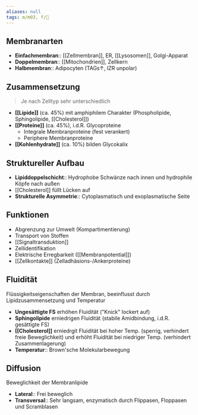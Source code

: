 ```yaml
---
aliases: null
tags: m/m03, f/🧪
---
```

## Membranarten
- **Einfachmembran**:: [[Zellmembran]], ER, [[Lysosomen]], Golgi-Apparat
- **Doppelmembran**:: [[Mitochondrien]], Zellkern
- **Halbmembran**:: Adipocyten (TAGs↑, IZR unpolar)

## Zusammensetzung

> Je nach Zelltyp sehr unterschiedlich

- **[[Lipide]]** (ca. 45%) mit amphiphilem Charakter (Phospholipide, Sphingolipide, [[Cholesterol]])
- **[[Proteine]]** (ca. 45%), i.d.R. Glycoproteine
    - Integrale Membranproteine (fest verankert)
    - Periphere Membranproteine
- **[[Kohlenhydrate]]** (ca. 10%) bilden Glycokalix

## Struktureller Aufbau

- **Lipiddoppelschicht**:: Hydrophobe Schwänze nach innen und hydrophile Köpfe nach außen
- [[Cholesterol]] füllt Lücken auf
- **Strukturelle Asymmetrie**:: Cytoplasmatisch und exoplasmatische Seite

## Funktionen

- Abgrenzung zur Umwelt (Kompartimentierung)
- Transport von Stoffen
- [[Signaltransduktion]]
- Zellidentifikation
- Elektrische Erregbarkeit ([[Membranpotential]])
- [[Zellkontakte]] (Zelladhäsions-/Ankerproteine)

## Fluidität

Flüssigkeitseigenschaften der Membran, beeinflusst durch Lipidzusammensetzung und Temperatur

- **Ungesättigte FS** erhöhen Fluidität ("Knick" lockert auf)
- **Sphingolipide** erniedrigen Fluidität (stabile Amidbindung, i.d.R. gesättigte FS)
- **[[Cholesterol]]** erniedrgit Fluidität bei hoher Temp. (sperrig, verhindert freie Beweglichkeit) und erhöht Fluidität bei niedriger Temp. (verhindert Zusammenlagerung)
- **Temperatur**:: Brown'sche Molekularbewegung

## Diffusion

Beweglichkeit der Membranlipide

- **Lateral**:: Frei beweglich
- **Transversal**:: Sehr langsam, enzymatisch durch Flippasen, Floppasen und Scramblasen

